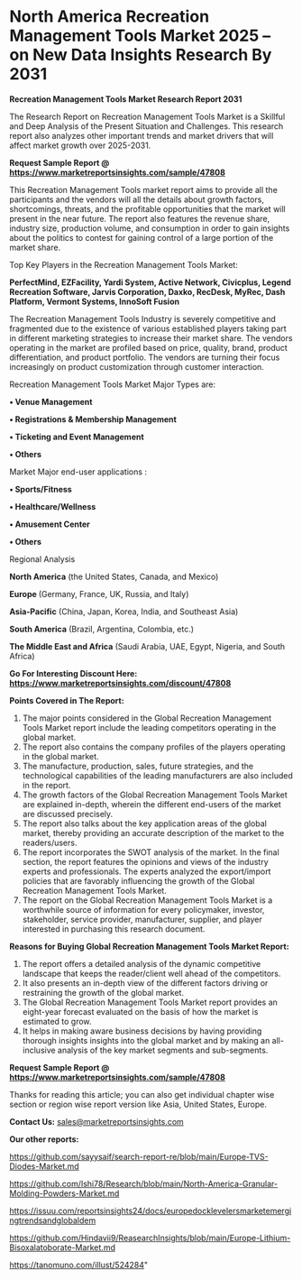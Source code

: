 # North America Recreation Management Tools Market 2025 – on New Data Insights Research By 2031

<strong>Recreation Management Tools Market Research Report 2031</strong>

The Research Report on Recreation Management Tools Market is a Skillful and Deep Analysis of the Present Situation and Challenges. This research report also analyzes other important trends and market drivers that will affect market growth over 2025-2031.

<strong>Request Sample Report @ <a href=https://www.marketreportsinsights.com/sample/47808>https://www.marketreportsinsights.com/sample/47808</a></strong>

This Recreation Management Tools market report aims to provide all the participants and the vendors will all the details about growth factors, shortcomings, threats, and the profitable opportunities that the market will present in the near future. The report also features the revenue share, industry size, production volume, and consumption in order to gain insights about the politics to contest for gaining control of a large portion of the market share.

Top Key Players in the Recreation Management Tools Market:

<strong>PerfectMind, EZFacility, Yardi System, Active Network, Civicplus, Legend Recreation Software, Jarvis Corporation, Daxko, RecDesk, MyRec, Dash Platform, Vermont Systems, InnoSoft Fusion</strong>

The Recreation Management Tools Industry is severely competitive and fragmented due to the existence of various established players taking part in different marketing strategies to increase their market share. The vendors operating in the market are profiled based on price, quality, brand, product differentiation, and product portfolio. The vendors are turning their focus increasingly on product customization through customer interaction.

Recreation Management Tools Market Major Types are:

<strong>•  Venue Management

•  Registrations & Membership Management

•  Ticketing and Event Management

•  Others</strong>

Market Major end-user applications :

<strong>•  Sports/Fitness

•  Healthcare/Wellness

•  Amusement Center

•  Others</strong>

Regional Analysis

</u><strong><b>North America</b></strong> (the United States, Canada, and Mexico)

<strong><b>Europe </b></strong>(Germany, France, UK, Russia, and Italy)

<strong><b>Asia-Pacific</b></strong> (China, Japan, Korea, India, and Southeast Asia)

<strong><b>South America</b></strong> (Brazil, Argentina, Colombia, etc.)

<strong><b>The Middle East and Africa</b></strong> (Saudi Arabia, UAE, Egypt, Nigeria, and South Africa)

<strong>Go For Interesting Discount Here: <a href=https://www.marketreportsinsights.com/discount/47808>https://www.marketreportsinsights.com/discount/47808</a></strong>

<strong>Points Covered in The Report:</strong>
<ol>
  <li>The major points considered in the Global Recreation Management Tools Market report include the leading competitors operating in the global market.</li>
  <li>The report also contains the company profiles of the players operating in the global market.</li>
  <li>The manufacture, production, sales, future strategies, and the technological capabilities of the leading manufacturers are also included in the report.</li>
  <li>The growth factors of the Global Recreation Management Tools Market are explained in-depth, wherein the different end-users of the market are discussed precisely.</li>
  <li>The report also talks about the key application areas of the global market, thereby providing an accurate description of the market to the readers/users.</li>
  <li>The report incorporates the SWOT analysis of the market. In the final section, the report features the opinions and views of the industry experts and professionals. The experts analyzed the export/import policies that are favorably influencing the growth of the Global Recreation Management Tools Market.</li>
  <li>The report on the Global Recreation Management Tools Market is a worthwhile source of information for every policymaker, investor, stakeholder, service provider, manufacturer, supplier, and player interested in purchasing this research document.</li>
</ol>
<strong>Reasons for Buying Global Recreation Management Tools Market Report:</strong>

<ol>
  <li>The report offers a detailed analysis of the dynamic competitive landscape that keeps the reader/client well ahead of the competitors.</li>
  <li>It also presents an in-depth view of the different factors driving or restraining the growth of the global market.</li>
  <li>The Global Recreation Management Tools Market report provides an eight-year forecast evaluated on the basis of how the market is estimated to grow.</li>
  <li>It helps in making aware business decisions by having providing thorough insights insights into the global market and by making an all-inclusive analysis of the key market segments and sub-segments.</li>
</ol>
<strong>Request Sample Report @ <a href=https://www.marketreportsinsights.com/sample/47808>https://www.marketreportsinsights.com/sample/47808</a></strong>


Thanks for reading this article; you can also get individual chapter wise section or region wise report version like Asia, United States, Europe.

<strong>Contact Us:</strong>
sales@marketreportsinsights.com

<strong>Our other reports:</strong>

<a href=https://github.com/sayysaif/search-report-re/blob/main/Europe-TVS-Diodes-Market.md>https://github.com/sayysaif/search-report-re/blob/main/Europe-TVS-Diodes-Market.md</a>

<a href=https://github.com/Ishi78/Research/blob/main/North-America-Granular-Molding-Powders-Market.md>https://github.com/Ishi78/Research/blob/main/North-America-Granular-Molding-Powders-Market.md</a>

<a href=https://issuu.com/reportsinsights24/docs/europedocklevelersmarketemergingtrendsandglobaldem>https://issuu.com/reportsinsights24/docs/europedocklevelersmarketemergingtrendsandglobaldem</a>

<a href=https://github.com/Hindavii9/ReasearchInsights/blob/main/Europe-Lithium-Bisoxalatoborate-Market.md>https://github.com/Hindavii9/ReasearchInsights/blob/main/Europe-Lithium-Bisoxalatoborate-Market.md</a>

<a href=https://tanomuno.com/illust/524284>https://tanomuno.com/illust/524284</a>"
